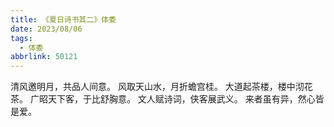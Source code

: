 ```yaml
---
title: 《夏日诗书其二》体委
date: 2023/08/06
tags:
  - 体委
abbrlink: 50121
---
```

清风邀明月，共品人间意。
风取天山水，月折蟾宫桂。
大道起茶楼，楼中沏花茶。
广昭天下客，于比舒胸意。
文人赋诗词，侠客展武义。
来者虽有异，然心皆是爱。
